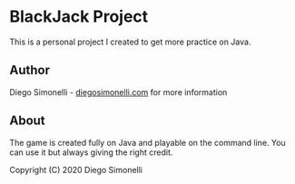 # BlackJack Project

This is a personal project I created to get more practice on Java.

## Author

Diego Simonelli - [diegosimonelli.com](https://diegosimonelli.com/) for more information

## About

The game is created fully on Java and playable on the command line. You can use it but always giving the right credit.

Copyright (C) 2020 Diego Simonelli
